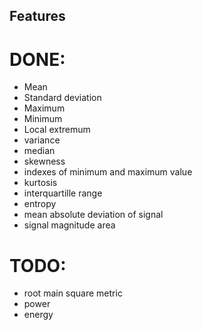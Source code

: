 ## Features

# DONE:

* Mean
* Standard deviation
* Maximum
* Minimum
* Local extremum
* variance
* median
* skewness
* indexes of minimum and maximum value
* kurtosis
* interquartille range
* entropy
* mean absolute deviation of signal
* signal magnitude area


# TODO:

* root main square metric
* power
* energy
